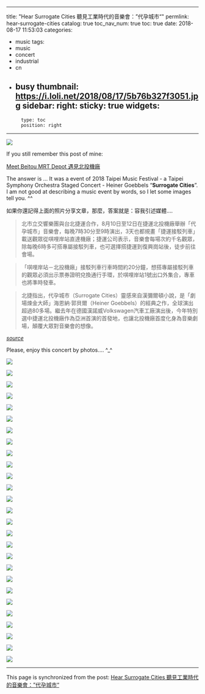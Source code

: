 
---
title: "Hear Surrogate Cities 聽見工業時代的音樂會：”代孕城市“"
permlink: hear-surrogate-cities
catalog: true
toc_nav_num: true
toc: true
date: 2018-08-17 11:53:03
categories:
- music
tags:
- music
- concert
- industrial
- cn
- busy
thumbnail: https://i.loli.net/2018/08/17/5b76b327f3051.jpg
sidebar:
    right:
        sticky: true
widgets:
    -
        type: toc
        position: right
---


![](https://i.loli.net/2018/08/17/5b76b327f3051.jpg)

If you still remember this post of mine:

[Meet Beitou MRT Depot 遇見北投機廠](https://steemit.com/industrial/@deanliu/meetbeitoumrtdepot-cgz3058wuo)

The answer is ... It was a event of 2018 Taipei Music Festival - a Taipei Symphony Orchestra Staged Concert - Heiner Goebbels “**Surrogate Cities**”. I am not good at describing a music event by words, so I let some images tell you. ^^

如果你還記得上面的照片分享文章，那麼，答案就是：容我引述媒體....

>北市立交響樂團與台北捷運合作，8月10日至12日在捷運北投機廠舉辦「代孕城市」音樂會，每晚7時30分至9時演出，3天也都規畫「捷運接駁列車」載送觀眾從唭哩岸站直達機廠；捷運公司表示，音樂會每場次約千名觀眾，除每晚6時多可搭專屬接駁列車，也可選擇搭捷運到復興崗站後，徒步前往會場。

>「唭哩岸站－北投機廠」接駁列車行車時間約20分鐘，想搭專屬接駁列車的觀眾必須出示票券證明兌換通行手環，於唭哩岸站1號出口外集合，專車也將準時發車。

>北捷指出，代孕城市（Surrogate Cities）靈感來自漢彌爾頓小說，是「劇場煉金大師」海恩納·郭貝爾（Heiner Goebbels）的經典之作，全球演出超過80多場。繼去年在德國漢諾威Volkswagen汽車工廠演出後，今年特別選中捷運北投機廠作為亞洲首演的首發地，也讓北投機廠首度化身為音樂劇場，顛覆大眾對音樂會的想像。

[*source*](https://udn.com/news/story/7323/3297494)

Please, enjoy this concert by photos.... ^_^

![](https://i.loli.net/2018/08/17/5b76b21f251e5.jpg)

![](https://i.loli.net/2018/08/17/5b76b24212014.jpg)

![](https://i.loli.net/2018/08/17/5b76b247ed877.jpg)

![](https://i.loli.net/2018/08/17/5b76b24ccff21.jpg)

![](https://i.loli.net/2018/08/17/5b76b24cd8ab7.jpg)

![](https://i.loli.net/2018/08/17/5b76b2504f9cd.jpg)

![](https://i.loli.net/2018/08/17/5b76b251697eb.jpg)

![](https://i.loli.net/2018/08/17/5b76b2516ab75.jpg)

![](https://i.loli.net/2018/08/17/5b76b251d8766.jpg)

![](https://i.loli.net/2018/08/17/5b76b251eb1b2.jpg)

![](https://i.loli.net/2018/08/17/5b76b2e2bee63.jpg)

![](https://i.loli.net/2018/08/17/5b76b2e67167e.jpg)

![](https://i.loli.net/2018/08/17/5b76b2e9c758b.jpg)

![](https://i.loli.net/2018/08/17/5b76b2ea3e5a5.jpg)

![](https://i.loli.net/2018/08/17/5b76b2eaa3d18.jpg)

![](https://i.loli.net/2018/08/17/5b76b2eaaaa2b.jpg)

![](https://i.loli.net/2018/08/17/5b76b2ebe92be.jpg)

![](https://i.loli.net/2018/08/17/5b76b2ec58154.jpg)

![](https://i.loli.net/2018/08/17/5b76b2ed69695.jpg)

![](https://i.loli.net/2018/08/17/5b76b2ee3a5d8.jpg)

![](https://i.loli.net/2018/08/17/5b76b32402fd7.jpg)

![](https://i.loli.net/2018/08/17/5b76b3252feb4.jpg)

![](https://i.loli.net/2018/08/17/5b76b3283b913.jpg)

![](https://i.loli.net/2018/08/17/5b76b32ab3f49.jpg)

![](https://i.loli.net/2018/08/17/5b76b3312f699.jpg)

![](https://i.loli.net/2018/08/17/5b76b33407fdd.jpg)

![](https://i.loli.net/2018/08/17/5b76b3349a692.jpg)


- - -

This page is synchronized from the post: [Hear Surrogate Cities 聽見工業時代的音樂會：”代孕城市“](https://steemit.com/@deanliu/hear-surrogate-cities)
